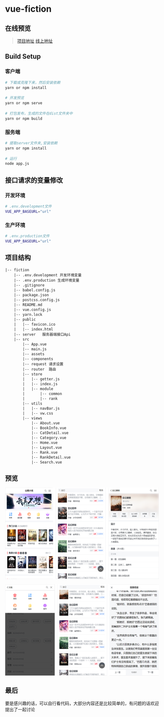 # vue-fiction

## 在线预览
> [项目地址][1]
> [线上地址][2]

## Build Setup

### 客户端
``` bash
# 下载或克隆下来，然后安装依赖
yarn or npm install

# 开发预览
yarn or npm serve

# 打包发布，生成的文件在dist文件夹中
yarn or npm build
```

### 服务端
``` bash
# 提取server文件夹,安装依赖
yarn or npm install

# 运行
node app.js
```
## 接口请求的变量修改

### 开发环境
```bash
# .env.development文件
VUE_APP_BASEURL="url"
```
### 生产环境
```bash
# .env.production文件
VUE_APP_BASEURL="url"
```
## 项目结构
```
|-- fiction
    |-- .env.development 开发环境变量
    |-- .env.production 生成环境变量
    |-- .gitignore
    |-- babel.config.js
    |-- package.json
    |-- postcss.config.js
    |-- README.md
    |-- vue.config.js
    |-- yarn.lock
    |-- public
    |   |-- favicon.ico
    |   |-- index.html
    |-- server   服务器端接口Api
    |-- src
        |-- App.vue
        |-- main.js
        |-- assets
        |-- components
        |-- request 请求设置
        |-- router  路由
        |-- store
        |   |-- getter.js
        |   |-- index.js
        |   |-- module
        |       |-- common
        |       |-- rank
        |-- utils
        |   |-- navBar.js 
        |   |-- vw.css
        |-- views
            |-- About.vue
            |-- BookInfo.vue
            |-- CatDetail.vue
            |-- Category.vue
            |-- Home.vue
            |-- Layout.vue
            |-- Rank.vue
            |-- RankDetail.vue
            |-- Search.vue
```
## 预览

![效果图](static/1.png)

![效果图](static/2.png)

## 最后
要是感兴趣的话，可以自行看代码，大部分内容还是比较简单的，有问题的话欢迎提出了一起讨论

[1]: https://github.com/Tmfree/vue-fiction
[2]: https://tmfree.dowy.cn/